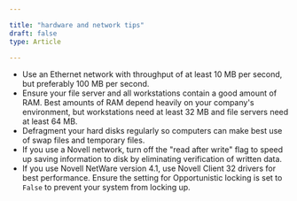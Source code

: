 ```yaml
---

title: "hardware and network tips"
draft: false
type: Article

---
```


- Use an Ethernet network with throughput of at least 10 MB per second, but preferably 100 MB per second.
- Ensure your file server and all workstations contain a good amount of RAM. Best amounts of RAM depend heavily on your company's environment, but workstations need at least 32 MB and file servers need at least 64 MB.
- Defragment your hard disks regularly so computers can make best use of swap files and temporary files.
- If you use a Novell network, turn off the "read after write" flag to speed up saving information to disk by eliminating verification of written data.
- If you use Novell NetWare version 4.1, use Novell Client 32 drivers for best performance. Ensure the setting for Opportunistic locking is set to `False` to prevent your system from locking up.
